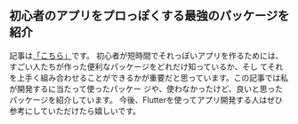 ## 初心者のアプリをプロっぽくする最強のパッケージを紹介
記事は[「こちら」](https://qiita.com/kazumaz/items/876e162cf429014661d8)です。
初心者が短時間でそれっぽいアプリを作るためには、すごい人たちが作った便利なパッケージをどれだけ知っているか、そし
てそれを上手く組み合わせることができるかが重要だと思っています。この記事では私が開発するに当たって使ったパッケー
ジや、使わなかったけど、良いと思ったパッケージを紹介しています。
今後、Flutterを使ってアプリ開発する人はぜひ参考にしていただけたら嬉しいです。
